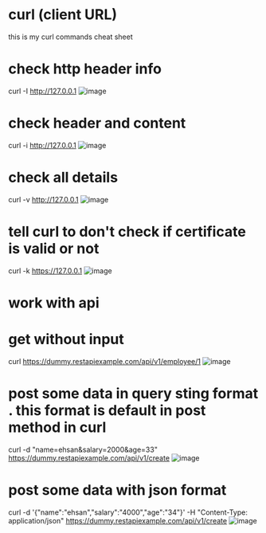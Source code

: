 # curl (client URL)
this is my curl commands cheat sheet

# check http header info
curl -I http://127.0.0.1
![image](https://github.com/ehsanDadashi/curl/assets/29996315/9798147e-aeb5-4276-bb51-c8f05e07a771)

# check header and content
curl -i http://127.0.0.1
![image](https://github.com/ehsanDadashi/curl/assets/29996315/e7b5642e-0bce-4984-9a8d-5d4ade050b1e)

# check all details 
curl -v http://127.0.0.1
![image](https://github.com/ehsanDadashi/curl/assets/29996315/751ea0c5-f533-4b74-93b1-318b47f31a0d)

# tell curl to don't check if certificate is valid or not
curl -k https://127.0.0.1
![image](https://github.com/ehsanDadashi/curl/assets/29996315/310d1e11-d6f6-4f8c-ba52-4af95ecea870)

# work with api 
# get without input
 curl https://dummy.restapiexample.com/api/v1/employee/1
 ![image](https://github.com/ehsanDadashi/curl/assets/29996315/d4f3e0a2-767b-4f9e-b41a-56f9e44c9683)

 # post some data in query sting format . this format is default in post method in curl 
 curl -d "name=ehsan&salary=2000&age=33" https://dummy.restapiexample.com/api/v1/create
![image](https://github.com/ehsanDadashi/curl/assets/29996315/1b5644d4-9a6e-4e6c-842c-ea9287dc68a2)

# post some data with json format
curl -d '{"name":"ehsan","salary":"4000","age":"34"}' -H "Content-Type: application/json"  https://dummy.restapiexample.com/api/v1/create
![image](https://github.com/ehsanDadashi/curl/assets/29996315/5f949a89-3932-4d9e-955a-475c77502272)
